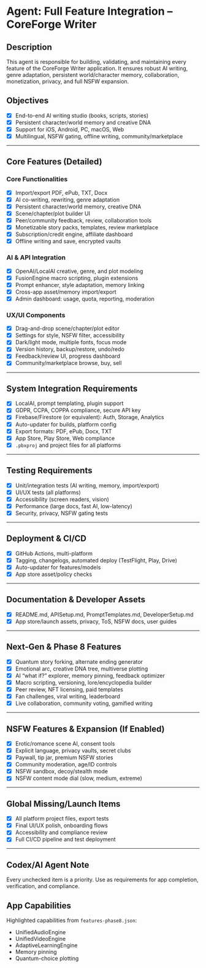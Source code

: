 # Agent: Full Feature Integration – CoreForge Writer

## Description
This agent is responsible for building, validating, and maintaining every feature of the CoreForge Writer application. It ensures robust AI writing, genre adaptation, persistent world/character memory, collaboration, monetization, privacy, and full NSFW expansion.

## Objectives
- [x] End-to-end AI writing studio (books, scripts, stories)
- [x] Persistent character/world memory and creative DNA
 - [x] Support for iOS, Android, PC, macOS, Web
- [x] Multilingual, NSFW gating, offline writing, community/marketplace

---

## Core Features (Detailed)

### Core Functionalities
- [x] Import/export PDF, ePub, TXT, Docx
- [x] AI co-writing, rewriting, genre adaptation
- [x] Persistent character/world memory, creative DNA
- [x] Scene/chapter/plot builder UI
- [x] Peer/community feedback, review, collaboration tools
- [x] Monetizable story packs, templates, review marketplace
- [x] Subscription/credit engine, affiliate dashboard
- [x] Offline writing and save, encrypted vaults

### AI & API Integration
- [x] OpenAI/LocalAI creative, genre, and plot modeling
- [x] FusionEngine macro scripting, plugin extensions
- [x] Prompt enhancer, style adaptation, memory linking
- [x] Cross-app asset/memory import/export
- [x] Admin dashboard: usage, quota, reporting, moderation

### UX/UI Components
- [x] Drag-and-drop scene/chapter/plot editor
- [x] Settings for style, NSFW filter, accessibility
- [x] Dark/light mode, multiple fonts, focus mode
- [x] Version history, backup/restore, undo/redo
- [x] Feedback/review UI, progress dashboard
- [x] Community/marketplace browse, buy, sell

---

## System Integration Requirements
- [x] LocalAI, prompt templating, plugin support
- [x] GDPR, CCPA, COPPA compliance, secure API key
- [x] Firebase/Firestore (or equivalent): Auth, Storage, Analytics
- [x] Auto-updater for builds, platform config
- [x] Export formats: PDF, ePub, Docx, TXT
 - [x] App Store, Play Store, Web compliance
- [x] `.pbxproj` and project files for all platforms

---

## Testing Requirements
- [x] Unit/integration tests (AI writing, memory, import/export)
- [x] UI/UX tests (all platforms)
- [x] Accessibility (screen readers, vision)
- [x] Performance (large docs, fast AI, low-latency)
- [x] Security, privacy, NSFW gating tests

---

## Deployment & CI/CD
- [x] GitHub Actions, multi-platform
- [x] Tagging, changelogs, automated deploy (TestFlight, Play, Drive)
- [x] Auto-updater for features/models
 - [x] App store asset/policy checks

---

## Documentation & Developer Assets
- [x] README.md, APISetup.md, PromptTemplates.md, DeveloperSetup.md
 - [x] App store/launch assets, privacy, ToS, NSFW docs, user guides

---

## Next-Gen & Phase 8 Features
- [x] Quantum story forking, alternate ending generator
- [x] Emotional arc, creative DNA tree, multiverse plotting
- [x] AI “what if?” explorer, memory pinning, feedback optimizer
- [x] Macro scripting, versioning, lore/encyclopedia builder
- [x] Peer review, NFT licensing, paid templates
- [x] Fan challenges, viral writing, leaderboard
- [x] Live collaboration, community voting, gamified writing

---

## NSFW Features & Expansion (If Enabled)
- [x] Erotic/romance scene AI, consent tools
- [x] Explicit language, privacy vaults, secret clubs
- [x] Paywall, tip jar, premium NSFW stories
- [x] Community moderation, age/ID controls
- [x] NSFW sandbox, decoy/stealth mode
- [x] NSFW content mode dial (slow, medium, extreme)

---

## Global Missing/Launch Items
- [x] All platform project files, export tests
- [x] Final UI/UX polish, onboarding flows
- [x] Accessibility and compliance review
- [x] Full CI/CD pipeline and test deployment

---

## Codex/AI Agent Note
Every unchecked item is a priority. Use as requirements for app completion, verification, and compliance.

## App Capabilities

Highlighted capabilities from `features-phase8.json`:
- UnifiedAudioEngine
- UnifiedVideoEngine
- AdaptiveLearningEngine
- Memory pinning
- Quantum-choice plotting
